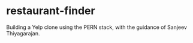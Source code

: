 # restaurant-finder
Building a Yelp clone using the PERN stack, with the guidance of 
Sanjeev Thiyagarajan.
